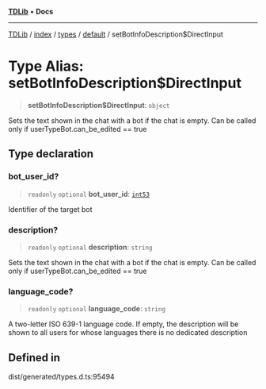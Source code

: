 [**TDLib**](../../../../../../README.md) • **Docs**

***

[TDLib](../../../../../../modules.md) / [index](../../../../../README.md) / [types](../../../README.md) / [default](../README.md) / setBotInfoDescription$DirectInput

# Type Alias: setBotInfoDescription$DirectInput

> **setBotInfoDescription$DirectInput**: `object`

Sets the text shown in the chat with a bot if the chat is empty. Can be called only if userTypeBot.can_be_edited == true

## Type declaration

### bot\_user\_id?

> `readonly` `optional` **bot\_user\_id**: [`int53`](int53-1.md)

Identifier of the target bot

### description?

> `readonly` `optional` **description**: `string`

Sets the text shown in the chat with a bot if the chat is empty. Can be called only if userTypeBot.can_be_edited == true

### language\_code?

> `readonly` `optional` **language\_code**: `string`

A two-letter ISO 639-1 language code. If empty, the description will be shown to all users for whose languages there is no dedicated description

## Defined in

dist/generated/types.d.ts:95494
